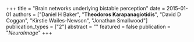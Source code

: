 +++
title = "Brain networks underlying bistable perception"
date = 2015-01-01
authors = ["Daniel H Baker", "**Theodoros Karapanagiotidis**", "David D Coggan", "Kirstie Wailes-Newson", "Jonathan Smallwood"]
publication_types = ["2"]
abstract = ""
featured = false
publication = "*NeuroImage*"
+++

